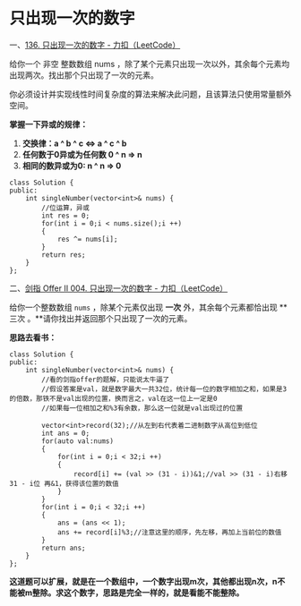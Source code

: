 # 只出现一次的数字

一、[136. 只出现一次的数字 - 力扣（LeetCode）](https://leetcode.cn/problems/single-number/)

给你一个 非空 整数数组 nums ，除了某个元素只出现一次以外，其余每个元素均出现两次。找出那个只出现了一次的元素。

你必须设计并实现线性时间复杂度的算法来解决此问题，且该算法只使用常量额外空间。



**掌握一下异或的规律：**

1. **交换律：a ^ b ^ c <=> a ^ c ^ b**
2. **任何数于0异或为任何数 0 ^ n => n**
3. **相同的数异或为0: n ^ n => 0**

```
class Solution {
public:
    int singleNumber(vector<int>& nums) {
        //位运算，异或
        int res = 0;
        for(int i = 0;i < nums.size();i ++)
        {
            res ^= nums[i];
        }
        return res;
    }
};
```

二、[剑指 Offer II 004. 只出现一次的数字 - 力扣（LeetCode）](https://leetcode.cn/problems/WGki4K/)

给你一个整数数组 `nums` ，除某个元素仅出现 **一次** 外，其余每个元素都恰出现 **三次 。**请你找出并返回那个只出现了一次的元素。

**思路去看书：**

```
class Solution {
public:
    int singleNumber(vector<int>& nums) {
        //看的剑指offer的题解，只能说太牛逼了
        //假设答案是val，就是数字最大一共32位，统计每一位的数字相加之和，如果是3的倍数，那铁不是val出现的位置，换而言之，val在这一位上一定是0
        //如果每一位相加之和%3有余数，那么这一位就是val出现过的位置

        vector<int>record(32);//从左到右代表着二进制数字从高位到低位
        int ans = 0;
        for(auto val:nums)
        {
            for(int i = 0;i < 32;i ++)
            {
                record[i] += (val >> (31 - i))&1;//val >> (31 - i)右移31 - i位 再&1，获得该位置的数值
            }
        }
        for(int i = 0;i < 32;i ++)
        {
            ans = (ans << 1);
            ans += record[i]%3;//注意这里的顺序，先左移，再加上当前位的数值
        }
        return ans;
    }
};
```

**这道题可以扩展，就是在一个数组中，一个数字出现m次，其他都出现n次，n不能被m整除。求这个数字，思路是完全一样的，就是看能不能整除。**